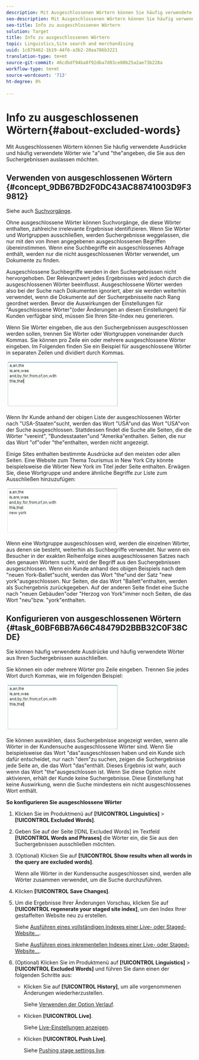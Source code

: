 ```yaml
---
description: Mit Ausgeschlossenen Wörtern können Sie häufig verwendete Ausdrücke und häufig verwendete Wörter wie "a"und "the"angeben, die Sie aus den Suchergebnissen auslassen möchten.
seo-description: Mit Ausgeschlossenen Wörtern können Sie häufig verwendete Ausdrücke und häufig verwendete Wörter wie "a"und "the"angeben, die Sie aus den Suchergebnissen auslassen möchten.
seo-title: Info zu ausgeschlossenen Wörtern
solution: Target
title: Info zu ausgeschlossenen Wörtern
topic: Linguistics,Site search and merchandising
uuid: 1c879462-1b19-44f6-a3b2-20aa786b3221
translation-type: tm+mt
source-git-commit: 46cdbdf94ba8f92dba7d03ce80b25a2ae73b228a
workflow-type: tm+mt
source-wordcount: '713'
ht-degree: 0%

---
```



# Info zu ausgeschlossenen Wörtern{#about-excluded-words}

Mit Ausgeschlossenen Wörtern können Sie häufig verwendete Ausdrücke und häufig verwendete Wörter wie &quot;a&quot;und &quot;the&quot;angeben, die Sie aus den Suchergebnissen auslassen möchten.

## Verwenden von ausgeschlossenen Wörtern {#concept_9DB67BD2F0DC43AC88741003D9F39812}

Siehe auch [Suchvorgänge](../c-about-settings-menu/c-about-searching-menu.md#concept_207105CF26B1448F8A3D223787C56AB8).

Ohne ausgeschlossene Wörter können Suchvorgänge, die diese Wörter enthalten, zahlreiche irrelevante Ergebnisse identifizieren. Wenn Sie Wörter und Wortgruppen ausschließen, werden Suchergebnisse weggelassen, die nur mit den von Ihnen angegebenen ausgeschlossenen Begriffen übereinstimmen. Wenn eine Suchbegriffe ein ausgeschlossenes Abfrage enthält, werden nur die nicht ausgeschlossenen Wörter verwendet, um Dokumente zu finden.

Ausgeschlossene Suchbegriffe werden in den Suchergebnissen nicht hervorgehoben. Der Relevanzwert jedes Ergebnisses wird jedoch durch die ausgeschlossenen Wörter beeinflusst. Ausgeschlossene Wörter werden also bei der Suche nach Dokumenten ignoriert, aber sie werden weiterhin verwendet, wenn die Dokumente auf der Suchergebnisseite nach Rang geordnet werden. Bevor die Auswirkungen der Einstellungen für &quot;Ausgeschlossene Wörter&quot;(oder Änderungen an diesen Einstellungen) für Kunden verfügbar sind, müssen Sie Ihren Site-Index neu generieren.

Wenn Sie Wörter eingeben, die aus den Suchergebnissen ausgeschlossen werden sollen, trennen Sie Wörter oder Wortgruppen voneinander durch Kommas. Sie können pro Zeile ein oder mehrere ausgeschlossene Wörter eingeben. Im Folgenden finden Sie ein Beispiel für ausgeschlossene Wörter in separaten Zeilen und dividiert durch Kommas.

![](assets/excluded_words_1.jpg)

Wenn Ihr Kunde anhand der obigen Liste der ausgeschlossenen Wörter nach &quot;USA-Staaten&quot;sucht, werden das Wort &quot;USA&quot;und das Wort &quot;USA&quot;von der Suche ausgeschlossen. Stattdessen findet die Suche alle Seiten, die die Wörter &quot;vereint&quot;, &quot;Bundesstaaten&quot;und &quot;Amerika&quot;enthalten. Seiten, die nur das Wort &quot;of&quot;oder &quot;the&quot;enthalten, werden nicht angezeigt.

Einige Sites enthalten bestimmte Ausdrücke auf den meisten oder allen Seiten. Eine Website zum Thema Tourismus in New York City könnte beispielsweise die Wörter New York im Titel jeder Seite enthalten. Erwägen Sie, diese Wortgruppe und andere ähnliche Begriffe zur Liste zum Ausschließen hinzuzufügen:

![](assets/excluded_words_2.jpg)

Wenn eine Wortgruppe ausgeschlossen wird, werden die einzelnen Wörter, aus denen sie besteht, weiterhin als Suchbegriffe verwendet. Nur wenn ein Besucher in der exakten Reihenfolge eines ausgeschlossenen Satzes nach den genauen Wörtern sucht, wird der Begriff aus den Suchergebnissen ausgeschlossen. Wenn ein Kunde anhand des obigen Beispiels nach dem &quot;neuen York-Ballet&quot;sucht, werden das Wort &quot;the&quot;und der Satz &quot;new york&quot;ausgeschlossen. Nur Seiten, die das Wort &quot;Ballett&quot;enthalten, werden als Suchergebnis zurückgegeben. Auf der anderen Seite findet eine Suche nach &quot;neuen Gebäuden&quot;oder &quot;Herzog von York&quot;immer noch Seiten, die das Wort &quot;neu&quot;bzw. &quot;york&quot;enthalten.

## Konfigurieren von ausgeschlossenen Wörtern {#task_60BF6BB7A66C48479D2BBB32C0F38CDE}

Sie können häufig verwendete Ausdrücke und häufig verwendete Wörter aus Ihren Suchergebnissen ausschließen.

Sie können ein oder mehrere Wörter pro Zeile eingeben. Trennen Sie jedes Wort durch Kommas, wie im folgenden Beispiel:

![](assets/excluded_words_1.jpg)

Sie können auswählen, dass Suchergebnisse angezeigt werden, wenn alle Wörter in der Kundensuche ausgeschlossene Wörter sind. Wenn Sie beispielsweise das Wort &quot;das&quot;ausgeschlossen haben und ein Kunde sich dafür entscheidet, nur nach &quot;dem&quot;zu suchen, zeigen die Suchergebnisse jede Seite an, die das Wort &quot;das&quot;enthält. Dieses Ergebnis ist wahr, auch wenn das Wort &quot;the&quot;ausgeschlossen ist. Wenn Sie diese Option nicht aktivieren, erhält der Kunde keine Suchergebnisse. Diese Einstellung hat keine Auswirkung, wenn die Suche mindestens ein nicht ausgeschlossenes Wort enthält.

**So konfigurieren Sie ausgeschlossene Wörter**

1. Klicken Sie im Produktmenü auf **[!UICONTROL Linguistics]** > **[!UICONTROL Excluded Words]**.
1. Geben Sie auf der Seite [!DNL Excluded Words] im Textfeld **[!UICONTROL Words and Phrases]** die Wörter ein, die Sie aus den Suchergebnissen ausschließen möchten.
1. (Optional) Klicken Sie auf **[!UICONTROL Show results when all words in the query are excluded words]**.

   Wenn alle Wörter in der Kundensuche ausgeschlossen sind, werden alle Wörter zusammen verwendet, um die Suche durchzuführen.
1. Klicken **[!UICONTROL Save Changes]**.
1. Um die Ergebnisse Ihrer Änderungen Vorschau, klicken Sie auf **[!UICONTROL regenerate your staged site index]**, um den Index Ihrer gestaffelten Website neu zu erstellen.

   Siehe [Ausführen eines vollständigen Indexes einer Live- oder Staged-Website...](../c-about-index-menu/c-about-full-index.md#task_F7FE04D8A1654A7787FCCA31B45EB42D).

   Siehe [Ausführen eines inkrementellen Indexes einer Live- oder Staged-Website...](../c-about-index-menu/c-about-incremental-index.md#task_9BFB6157F3884B2FAECB7E0E9CA318CB).
1. (Optional) Klicken Sie im Produktmenü auf **[!UICONTROL Linguistics]** > **[!UICONTROL Excluded Words]** und führen Sie dann einen der folgenden Schritte aus:

   * Klicken Sie auf **[!UICONTROL History]**, um alle vorgenommenen Änderungen wiederherzustellen.

      Siehe [Verwenden der Option Verlauf](../t-using-the-history-option.md#task_70DD3F87A67242BBBD2CB27156F43002).

   * Klicken **[!UICONTROL Live]**.

      Siehe [Live-Einstellungen anzeigen](../c-about-staging.md#task_401A0EBDB5DB4D4CA933CBA7BECDC10F).

   * Klicken **[!UICONTROL Push Live]**.

      Siehe [Pushing stage settings live](../c-about-staging.md#task_44306783B4C0408AAA58B471DAF2D9A4).

